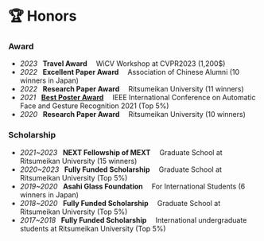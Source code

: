 # 🏆 Honors

### Award
- *2023* &ensp;**Travel Award**&emsp; WiCV Workshop at CVPR2023 (1,200$)
- *2022* &ensp;**Excellent Paper Award**&emsp; Association of Chinese Alumni (10 winners in Japan)
- *2022* &ensp;**Research Paper Award**&emsp; Ritsumeikan University (11 winners)
- *2021* &ensp;**[Best Poster Award](https://www.dropbox.com/s/pvz6ch5e15n4vhh/FG2021_Certificate.pdf?dl=0)**&emsp; IEEE International Conference on Automatic Face and Gesture Recognition 2021 (Top 5%)
- *2020* &ensp;**Research Paper Award**&emsp; Ritsumeikan University (10 winners)

### Scholarship
- *2021~2023* &ensp;**NEXT Fellowship of MEXT**&emsp; Graduate School at Ritsumeikan University (15 winners)
- *2020~2023* &ensp;**Fully Funded Scholarship**&emsp; Graduate School at Ritsumeikan University (Top 5%)
- *2019~2020* &ensp;**Asahi Glass Foundation**&emsp; For International Students (6 winners in Japan)
- *2018~2020* &ensp;**Fully Funded Scholarship**&emsp; Graduate School at Ritsumeikan University (Top 5%)
- *2017~2018* &ensp;**Fully Funded Scholarship**&emsp; International undergraduate students at Ritsumeikan University (Top 5%)



